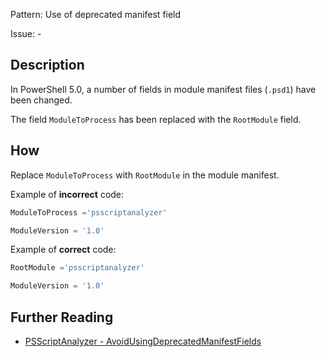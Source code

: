 Pattern: Use of deprecated manifest field

Issue: -

## Description

In PowerShell 5.0, a number of fields in module manifest files (`.psd1`) have been changed.

The field `ModuleToProcess` has been replaced with the `RootModule` field.

## How

Replace `ModuleToProcess` with `RootModule` in the module manifest.

Example of **incorrect** code:

``` PowerShell
ModuleToProcess ='psscriptanalyzer'

ModuleVersion = '1.0'
```

Example of **correct** code:

``` PowerShell
RootModule ='psscriptanalyzer'

ModuleVersion = '1.0'
```

## Further Reading

* [PSScriptAnalyzer - AvoidUsingDeprecatedManifestFields](https://github.com/PowerShell/PSScriptAnalyzer/blob/master/RuleDocumentation/AvoidUsingDeprecatedManifestFields.md)